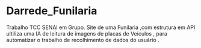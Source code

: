 # Darrede_Funilaria
Trabalho TCC SENAI em Grupo. Site de uma Funilaria ,com estrutura em API ultiliza uma IA de leitura de imagens de placas de Veículos , para automatizar o trabalho de recolhimento de dados do usuário .

